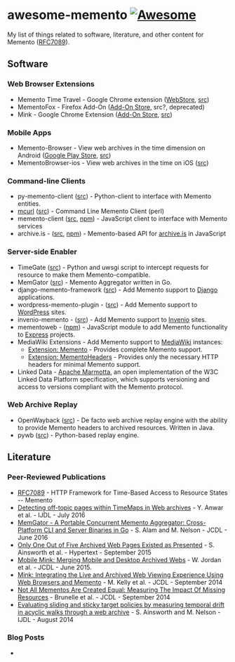 # awesome-memento [![Awesome](https://cdn.rawgit.com/sindresorhus/awesome/d7305f38d29fed78fa85652e3a63e154dd8e8829/media/badge.svg)](https://github.com/sindresorhus/awesome)
My list of things related to software, literature, and other content for Memento ([RFC7089](https://tools.ietf.org/html/rfc7089)).

## Software
### Web Browser Extensions
* Memento Time Travel - Google Chrome extension ([WebStore](https://chrome.google.com/webstore/detail/memento/jgbfpjledahoajcppakbgilmojkaghgm), [src](https://github.com/mementoweb/memento_chrome))
* MementoFox - Firefox Add-On ([Add-On Store](https://addons.mozilla.org/en-US/firefox/addon/mementofox/), src?, deprecated)
* Mink - Google Chrome Extension ([Add-On Store](https://chrome.google.com/webstore/detail/mink-integrate-live-archi/jemoalkmipibchioofomhkgimhofbbem), [src](https://github.com/machawk1/mink))

### Mobile Apps
* Memento-Browser - View web archives in the time dimension on Android ([Google Play Store](https://play.google.com/store/apps/details?id=dev.memento&hl=en), [src](https://github.com/machawk1/mementobrowser-android))
* MementoBrowser-ios - View web archives in the time on iOS ([src](https://github.com/machawk1/mementobrowser-ios))

### Command-line Clients
* py-memento-client ([src](https://github.com/mementoweb/py-memento-client)) - Python-client to interface with Memento entities.
* [mcurl](https://ws-dl.blogspot.it/2013/05/2013-05-29-mcurl-command-line-memento.html) ([src](https://github.com/aalsum/mcurl)) - Command Line Memento Client (perl)
* memento-client ([src](https://github.com/jarofghosts/memento-client), [npm](https://www.npmjs.com/package/memento-client)) - JavaScript client to interface with Memento services
* archive.is - ([src](), [npm](https://www.npmjs.com/package/archive.is)) - Memento-based API for [archive.is](http://archive.is/) in JavaScript

### Server-side Enabler
* TimeGate ([src](https://github.com/mementoweb/timegate)) - Python and uwsgi script to intercept requests for resource to make them Memento-compatible.
* MemGator ([src](https://github.com/oduwsdl/memgator)) - Memento Aggregator written in Go.
* django-memento-framework ([src](https://github.com/pastpages/django-memento-framework)) - Add Memento support to [Django](https://www.djangoproject.com/) applications.
* wordpress-memento-plugin - ([src](https://github.com/pastpages/wordpress-memento-plugin)) - Add Memento support to [WordPress](https://wordpress.com/) sites.
* invenio-memento - ([src](https://github.com/inveniosoftware/invenio-memento)) - Add Memento support to [Invenio](http://invenio-software.org/) sites.
* mementoweb - ([npm](https://www.npmjs.com/package/mementoweb)) - JavaScript module to add Memento functionality to [Express](http://expressjs.com/) projects.
* MediaWiki Extensions - Add Memento support to [MediaWiki](https://www.mediawiki.org/wiki/MediaWiki) instances: 
  * [Extension: Memento](https://www.mediawiki.org/wiki/Extension:Memento) - Provides complete Memento support. 
  * [Extension: MementoHeaders](https://www.mediawiki.org/wiki/Extension:MementoHeaders) - Provides only the necessary HTTP headers for minimal Memento support.
* Linked Data - [Apache Marmotta](http://marmotta.apache.org/), an open implementation of the W3C Linked Data Platform specification, which supports versioning and access to versions compliant with the Memento protocol.

### Web Archive Replay
* OpenWayback ([src](https://github.com/iipc/openwayback)) - De facto web archive replay engine with the ability to provide Memento headers to archived resources. Written in Java.
* pywb ([src](https://github.com/ikreymer/pywb)) - Python-based replay engine.

## Literature
### Peer-Reviewed Publications
* [RFC7089](https://tools.ietf.org/html/rfc7089) - HTTP Framework for Time-Based Access to Resource States -- Memento
* [Detecting off-topic pages within TimeMaps in Web archives](http://link.springer.com/article/10.1007/s00799-016-0183-5) - Y. Anwar et al. - IJDL - July 2016
* [MemGator - A Portable Concurrent Memento Aggregator: Cross-Platform CLI and Server Binaries in Go](http://dl.acm.org/citation.cfm?id=2925452) - S. Alam and M. Nelson - JCDL - June 2016
* [Only One Out of Five Archived Web Pages Existed as Presented](http://dl.acm.org/citation.cfm?id=2791044) - S. Ainsworth et al. - Hypertext - September 2015
* [Mobile Mink: Merging Mobile and Desktop Archived Webs](http://dl.acm.org/citation.cfm?id=2756956) - W. Jordan et al. - JCDL - June 2015.
* [Mink: Integrating the Live and Archived Web Viewing Experience Using Web Browsers and Memento](http://dl.acm.org/citation.cfm?id=2740872) - M. Kelly et al. - JCDL - September 2014
* [Not All Mementos Are Created Equal: Measuring The Impact Of Missing Resources](http://dl.acm.org/citation.cfm?id=2740826) - Brunelle et al. - JCDL - September 2014
* [Evaluating sliding and sticky target policies by measuring temporal drift in acyclic walks through a web archive](http://link.springer.com/article/10.1007/s00799-014-0120-4) - S. Ainsworth and M. Nelson - IJDL - August 2014

### Blog Posts
* &nbsp;
